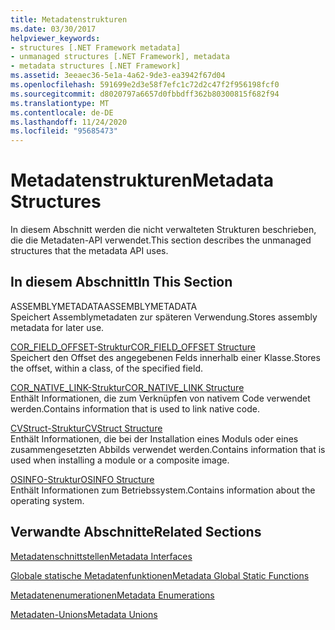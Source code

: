 ```yaml
---
title: Metadatenstrukturen
ms.date: 03/30/2017
helpviewer_keywords:
- structures [.NET Framework metadata]
- unmanaged structures [.NET Framework], metadata
- metadata structures [.NET Framework]
ms.assetid: 3eeaec36-5e1a-4a62-9de3-ea3942f67d04
ms.openlocfilehash: 591699e2d3e58f7efc1c72d2c47f2f956198fcf0
ms.sourcegitcommit: d8020797a6657d0fbbdff362b80300815f682f94
ms.translationtype: MT
ms.contentlocale: de-DE
ms.lasthandoff: 11/24/2020
ms.locfileid: "95685473"
---
```

# <a name="metadata-structures"></a><span data-ttu-id="6566d-102">Metadatenstrukturen</span><span class="sxs-lookup"><span data-stu-id="6566d-102">Metadata Structures</span></span>

<span data-ttu-id="6566d-103">In diesem Abschnitt werden die nicht verwalteten Strukturen beschrieben, die die Metadaten-API verwendet.</span><span class="sxs-lookup"><span data-stu-id="6566d-103">This section describes the unmanaged structures that the metadata API uses.</span></span>  
  
## <a name="in-this-section"></a><span data-ttu-id="6566d-104">In diesem Abschnitt</span><span class="sxs-lookup"><span data-stu-id="6566d-104">In This Section</span></span>  

 <span data-ttu-id="6566d-105">ASSEMBLYMETADATA</span><span class="sxs-lookup"><span data-stu-id="6566d-105">ASSEMBLYMETADATA</span></span>  
 <span data-ttu-id="6566d-106">Speichert Assemblymetadaten zur späteren Verwendung.</span><span class="sxs-lookup"><span data-stu-id="6566d-106">Stores assembly metadata for later use.</span></span>  
  
 [<span data-ttu-id="6566d-107">COR_FIELD_OFFSET-Struktur</span><span class="sxs-lookup"><span data-stu-id="6566d-107">COR_FIELD_OFFSET Structure</span></span>](cor-field-offset-structure.md)  
 <span data-ttu-id="6566d-108">Speichert den Offset des angegebenen Felds innerhalb einer Klasse.</span><span class="sxs-lookup"><span data-stu-id="6566d-108">Stores the offset, within a class, of the specified field.</span></span>  
  
 [<span data-ttu-id="6566d-109">COR_NATIVE_LINK-Struktur</span><span class="sxs-lookup"><span data-stu-id="6566d-109">COR_NATIVE_LINK Structure</span></span>](cor-native-link-structure.md)  
 <span data-ttu-id="6566d-110">Enthält Informationen, die zum Verknüpfen von nativem Code verwendet werden.</span><span class="sxs-lookup"><span data-stu-id="6566d-110">Contains information that is used to link native code.</span></span>  
  
 [<span data-ttu-id="6566d-111">CVStruct-Struktur</span><span class="sxs-lookup"><span data-stu-id="6566d-111">CVStruct Structure</span></span>](cvstruct-structure.md)  
 <span data-ttu-id="6566d-112">Enthält Informationen, die bei der Installation eines Moduls oder eines zusammengesetzten Abbilds verwendet werden.</span><span class="sxs-lookup"><span data-stu-id="6566d-112">Contains information that is used when installing a module or a composite image.</span></span>  
  
 [<span data-ttu-id="6566d-113">OSINFO-Struktur</span><span class="sxs-lookup"><span data-stu-id="6566d-113">OSINFO Structure</span></span>](osinfo-structure.md)  
 <span data-ttu-id="6566d-114">Enthält Informationen zum Betriebssystem.</span><span class="sxs-lookup"><span data-stu-id="6566d-114">Contains information about the operating system.</span></span>  
  
## <a name="related-sections"></a><span data-ttu-id="6566d-115">Verwandte Abschnitte</span><span class="sxs-lookup"><span data-stu-id="6566d-115">Related Sections</span></span>  

 [<span data-ttu-id="6566d-116">Metadatenschnittstellen</span><span class="sxs-lookup"><span data-stu-id="6566d-116">Metadata Interfaces</span></span>](metadata-interfaces.md)  
  
 [<span data-ttu-id="6566d-117">Globale statische Metadatenfunktionen</span><span class="sxs-lookup"><span data-stu-id="6566d-117">Metadata Global Static Functions</span></span>](metadata-global-static-functions.md)  
  
 [<span data-ttu-id="6566d-118">Metadatenenumerationen</span><span class="sxs-lookup"><span data-stu-id="6566d-118">Metadata Enumerations</span></span>](metadata-enumerations.md)  
  
 [<span data-ttu-id="6566d-119">Metadaten-Unions</span><span class="sxs-lookup"><span data-stu-id="6566d-119">Metadata Unions</span></span>](metadata-unions.md)

